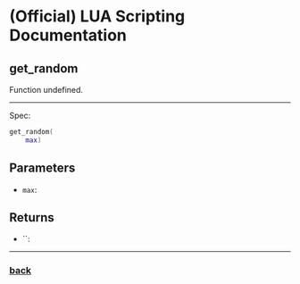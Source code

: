 
# (Official) LUA Scripting Documentation

## get_random

Function undefined.

___

Spec:

```lua
get_random(
	max)
```

## Parameters

- `max`: 

## Returns

- ``: 

___

### [back](../other)
